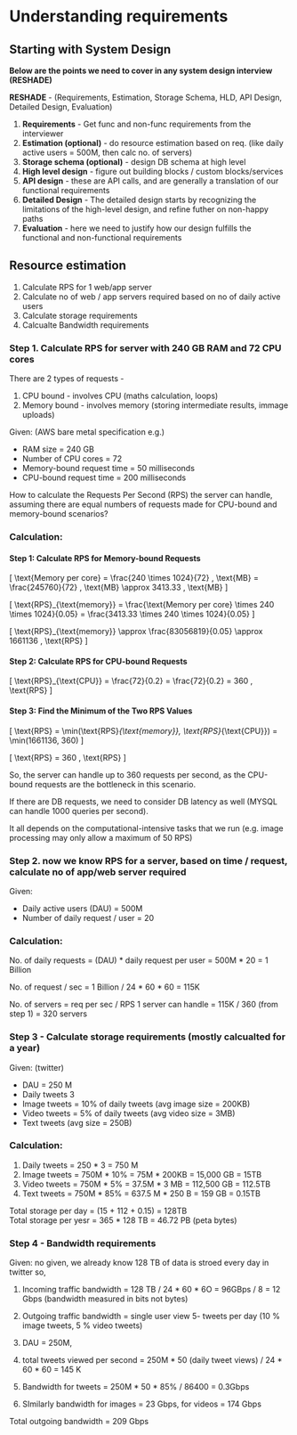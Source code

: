 # Understanding requirements

## Starting with System Design

**Below are the points we need to cover in any system design interview (RESHADE)**

**RESHADE** - (Requirements, Estimation, Storage Schema, HLD, API Design, Detailed Design, Evaluation)

1. **Requirements** - Get func and non-func requirements from the interviewer
2. **Estimation (optional)** - do resource estimation based on req. (like daily active users = 500M, then calc no. of servers)
3. **Storage schema (optional)** - design DB schema at high level
5. **High level design** - figure out building blocks / custom blocks/services
6. **API design** - these are API calls, and are generally a translation of our functional requirements
7. **Detailed Design** - The detailed design starts by recognizing the limitations of the high-level design, and refine futher on non-happy paths
8. **Evaluation** - here we need to justify how our design fulfills the functional and non-functional requirements

## Resource estimation

1. Calculate RPS for 1 web/app server
2. Calculate no of web / app servers required based on no of daily active users
3. Calculate storage requirements
4. Calcualte Bandwidth requirements


### Step 1. Calculate RPS for server with 240 GB RAM and 72 CPU cores

There are 2 types of requests - 
1. CPU bound - involves CPU (maths calculation, loops)
2. Memory bound - involves memory (storing intermediate results, immage uploads)


Given: (AWS bare metal specification e.g.)
- RAM size = 240 GB
- Number of CPU cores = 72
- Memory-bound request time = 50 milliseconds
- CPU-bound request time = 200 milliseconds

How to calculate the Requests Per Second (RPS) the server can handle, assuming there are equal numbers of requests made for CPU-bound and memory-bound scenarios?

### Calculation:

#### Step 1: Calculate RPS for Memory-bound Requests

\[ \text{Memory per core} = \frac{240 \times 1024}{72} \, \text{MB} = \frac{245760}{72} \, \text{MB} \approx 3413.33 \, \text{MB} \]

\[ \text{RPS}_{\text{memory}} = \frac{\text{Memory per core} \times 240 \times 1024}{0.05} = \frac{3413.33 \times 240 \times 1024}{0.05} \]

\[ \text{RPS}_{\text{memory}} \approx \frac{83056819}{0.05} \approx 1661136 \, \text{RPS} \]

#### Step 2: Calculate RPS for CPU-bound Requests

\[ \text{RPS}_{\text{CPU}} = \frac{72}{0.2} = \frac{72}{0.2} = 360 \, \text{RPS} \]

#### Step 3: Find the Minimum of the Two RPS Values

\[ \text{RPS} = \min(\text{RPS}_{\text{memory}}, \text{RPS}_{\text{CPU}}) = \min(1661136, 360) \]

\[ \text{RPS} = 360 \, \text{RPS} \]

So, the server can handle up to 360 requests per second, as the CPU-bound requests are the bottleneck in this scenario.  

If there are DB requests, we need to consider DB latency as well (MYSQL can handle 1000 queries per second).

It all depends on the computational-intensive tasks that we run (e.g. image processing may only allow a maximum of 50 RPS)

### Step 2. now we know RPS for a server, based on time / request, calculate no of app/web server required

Given: 
- Daily active users (DAU) = 500M
- Number of daily request / user = 20

### Calculation:

No. of daily requests = (DAU) * daily request per user = 500M * 20 = 1 Billion

No. of request / sec = 1 Billion / 24 * 60 * 60 = 115K

No. of servers = req per sec / RPS 1 server can handle = 115K / 360 (from step 1) = 320 servers

### Step 3 - Calculate storage requirements (mostly calcualted for a year)

Given: (twitter)
- DAU  = 250 M
- Daily tweets 3
- Image tweets = 10% of daily tweets (avg image size = 200KB)
- Video tweets = 5% of daily tweets (avg video size = 3MB)
- Text tweets (avg size = 250B)

### Calculation:

1. Daily tweets = 250 * 3 = 750 M
2. Image tweets = 750M * 10% = 75M * 200KB = 15,000 GB = 15TB
3. Video tweets = 750M * 5% = 37.5M * 3 MB = 112,500 GB = 112.5TB
4. Text tweets = 750M * 85% = 637.5 M * 250 B = 159 GB = 0.15TB

Total storage per day = (15 + 112 + 0.15) = 128TB  
Total storage per yesr = 365 * 128 TB = 46.72 PB (peta bytes)

### Step 4 - Bandwidth requirements
 
 Given: no given, we already know 128 TB of data is stroed every day in twitter so,

1. Incoming traffic bandwidth = 128 TB / 24 * 60 * 6O = 96GBps / 8 = 12 Gbps (bandwidth measured in bits not bytes)
2. Outgoing traffic bandwidth = single user view 5- tweets per day (10 % image tweets, 5 % video tweets)

1. DAU = 250M, 
2. total tweets viewed per second = 250M * 50 (daily tweet views) / 24 * 60 * 60 = 145 K
3. Bandwidth for tweets = 250M * 50 * 85% / 86400 = 0.3Gbps
4. SImilarly bandwidth for images = 23 Gbps, for videos = 174 Gbps

Total outgoing bandwidth = 209 Gbps


